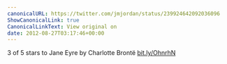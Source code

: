 ```yaml
---
canonicalURL: https://twitter.com/jmjordan/status/239924642092036096
ShowCanonicalLink: true
CanonicalLinkText: View original on
date: 2012-08-27T03:17:46+00:00
---
```

3 of 5 stars to Jane Eyre by Charlotte Brontë [bit.ly/OhnrhN](http://bit.ly/OhnrhN)